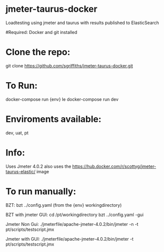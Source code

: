 # jmeter-taurus-docker
Loadtesting using jmeter and taurus with results published to ElasticSearch

#Required:
Docker and git installed

# Clone the repo:
git clone https://github.com/sgriffiths/jmeter-taurus-docker.git

# To Run:
docker-compose run {env}
Ie docker-compose run dev

# Enviroments available:
dev, uat, pt

# Info:
Uses Jmeter 4.0.2
also uses the https://hub.docker.com/r/scottyg/jmeter-taurus-elastic/ image

# To run manually:
BZT: 
bzt ../config.yaml (from the {env} workingdirectory)

BZT with jmeter GUI: 
cd /pt/workingdirectory 
bzt ../config.yaml -gui

Jmeter Non Gui: 
./jmeterfile/apache-jmeter-4.0.2/bin/jmeter -n -t pt/scripts/testscript.jmx

Jmeter with GUI: 
./jmeterfile/apache-jmeter-4.0.2/bin/jmeter -t pt/scripts/testscript.jmx

